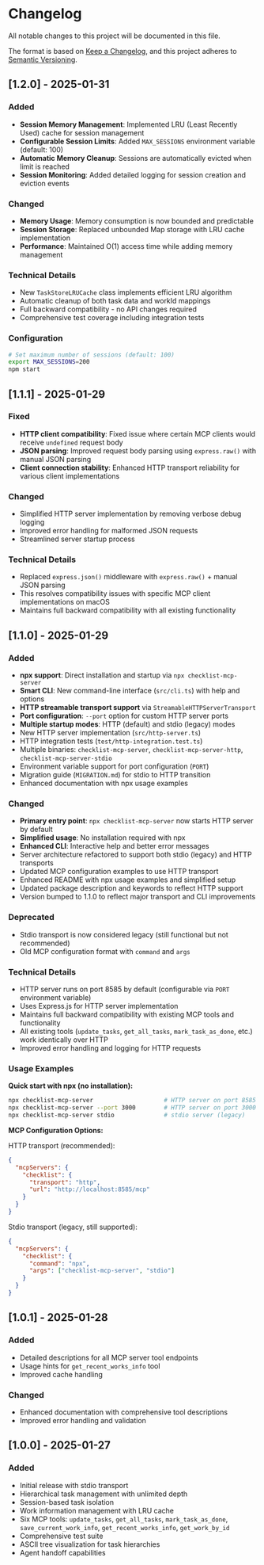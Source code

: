 # Changelog

All notable changes to this project will be documented in this file.

The format is based on [Keep a Changelog](https://keepachangelog.com/en/1.0.0/),
and this project adheres to [Semantic Versioning](https://semver.org/spec/v2.0.0.html).

## [1.2.0] - 2025-01-31

### Added
- **Session Memory Management**: Implemented LRU (Least Recently Used) cache for session management
- **Configurable Session Limits**: Added `MAX_SESSIONS` environment variable (default: 100)
- **Automatic Memory Cleanup**: Sessions are automatically evicted when limit is reached
- **Session Monitoring**: Added detailed logging for session creation and eviction events

### Changed
- **Memory Usage**: Memory consumption is now bounded and predictable
- **Session Storage**: Replaced unbounded Map storage with LRU cache implementation
- **Performance**: Maintained O(1) access time while adding memory management

### Technical Details
- New `TaskStoreLRUCache` class implements efficient LRU algorithm
- Automatic cleanup of both task data and workId mappings
- Full backward compatibility - no API changes required
- Comprehensive test coverage including integration tests

### Configuration
```bash
# Set maximum number of sessions (default: 100)
export MAX_SESSIONS=200
npm start
```

## [1.1.1] - 2025-01-29

### Fixed
- **HTTP client compatibility**: Fixed issue where certain MCP clients would receive `undefined` request body
- **JSON parsing**: Improved request body parsing using `express.raw()` with manual JSON parsing
- **Client connection stability**: Enhanced HTTP transport reliability for various client implementations

### Changed
- Simplified HTTP server implementation by removing verbose debug logging
- Improved error handling for malformed JSON requests
- Streamlined server startup process

### Technical Details
- Replaced `express.json()` middleware with `express.raw()` + manual JSON parsing
- This resolves compatibility issues with specific MCP client implementations on macOS
- Maintains full backward compatibility with all existing functionality

## [1.1.0] - 2025-01-29

### Added
- **npx support**: Direct installation and startup via `npx checklist-mcp-server`
- **Smart CLI**: New command-line interface (`src/cli.ts`) with help and options
- **HTTP streamable transport support** via `StreamableHTTPServerTransport`
- **Port configuration**: `--port` option for custom HTTP server ports
- **Multiple startup modes**: HTTP (default) and stdio (legacy) modes
- New HTTP server implementation (`src/http-server.ts`)
- HTTP integration tests (`test/http-integration.test.ts`)
- Multiple binaries: `checklist-mcp-server`, `checklist-mcp-server-http`, `checklist-mcp-server-stdio`
- Environment variable support for port configuration (`PORT`)
- Migration guide (`MIGRATION.md`) for stdio to HTTP transition
- Enhanced documentation with npx usage examples

### Changed
- **Primary entry point**: `npx checklist-mcp-server` now starts HTTP server by default
- **Simplified usage**: No installation required with npx
- **Enhanced CLI**: Interactive help and better error messages
- Server architecture refactored to support both stdio (legacy) and HTTP transports
- Updated MCP configuration examples to use HTTP transport
- Enhanced README with npx usage examples and simplified setup
- Updated package description and keywords to reflect HTTP support
- Version bumped to 1.1.0 to reflect major transport and CLI improvements

### Deprecated
- Stdio transport is now considered legacy (still functional but not recommended)
- Old MCP configuration format with `command` and `args`

### Technical Details
- HTTP server runs on port 8585 by default (configurable via `PORT` environment variable)
- Uses Express.js for HTTP server implementation
- Maintains full backward compatibility with existing MCP tools and functionality
- All existing tools (`update_tasks`, `get_all_tasks`, `mark_task_as_done`, etc.) work identically over HTTP
- Improved error handling and logging for HTTP requests

### Usage Examples

**Quick start with npx (no installation):**
```bash
npx checklist-mcp-server                    # HTTP server on port 8585
npx checklist-mcp-server --port 3000        # HTTP server on port 3000
npx checklist-mcp-server stdio              # stdio server (legacy)
```

**MCP Configuration Options:**

HTTP transport (recommended):
```json
{
  "mcpServers": {
    "checklist": {
      "transport": "http",
      "url": "http://localhost:8585/mcp"
    }
  }
}
```

Stdio transport (legacy, still supported):
```json
{
  "mcpServers": {
    "checklist": {
      "command": "npx",
      "args": ["checklist-mcp-server", "stdio"]
    }
  }
}
```

## [1.0.1] - 2025-01-28

### Added
- Detailed descriptions for all MCP server tool endpoints
- Usage hints for `get_recent_works_info` tool
- Improved cache handling

### Changed
- Enhanced documentation with comprehensive tool descriptions
- Improved error handling and validation

## [1.0.0] - 2025-01-27

### Added
- Initial release with stdio transport
- Hierarchical task management with unlimited depth
- Session-based task isolation
- Work information management with LRU cache
- Six MCP tools: `update_tasks`, `get_all_tasks`, `mark_task_as_done`, `save_current_work_info`, `get_recent_works_info`, `get_work_by_id`
- Comprehensive test suite
- ASCII tree visualization for task hierarchies
- Agent handoff capabilities